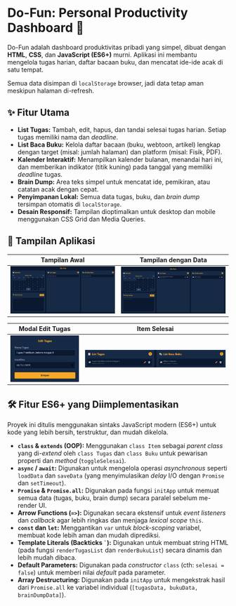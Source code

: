 # Do-Fun: Personal Productivity Dashboard 🚀

Do-Fun adalah dashboard produktivitas pribadi yang simpel, dibuat dengan **HTML**, **CSS**, dan **JavaScript (ES6+)** murni. Aplikasi ini membantu mengelola tugas harian, daftar bacaan buku, dan mencatat ide-ide acak di satu tempat.

Semua data disimpan di `localStorage` browser, jadi data tetap aman meskipun halaman di-refresh.

## ✨ Fitur Utama

* **List Tugas:** Tambah, edit, hapus, dan tandai selesai tugas harian. Setiap tugas memiliki nama dan *deadline*.
* **List Baca Buku:** Kelola daftar bacaan (buku, webtoon, artikel) lengkap dengan target (misal: jumlah halaman) dan platform (misal: Fisik, PDF).
* **Kalender Interaktif:** Menampilkan kalender bulanan, menandai hari ini, dan memberikan indikator (titik kuning) pada tanggal yang memiliki *deadline* tugas.
* **Brain Dump:** Area teks simpel untuk mencatat ide, pemikiran, atau catatan acak dengan cepat.
* **Penyimpanan Lokal:** Semua data tugas, buku, dan *brain dump* tersimpan otomatis di `localStorage`.
* **Desain Responsif:** Tampilan dioptimalkan untuk desktop dan mobile menggunakan CSS Grid dan Media Queries.

## 📸 Tampilan Aplikasi

| Tampilan Awal | Tampilan dengan Data |
| :---: | :---: |
| ![Tampilan Awal Proyek Do-Fun](Screenshot/Tampilan-awal.png) | ![Tampilan Proyek Do-Fun dengan list tugas dan buku](Screenshot/Tampilan-Tugas.png) |

| Modal Edit Tugas | Item Selesai |
| :---: | :---: |
| ![Modal untuk mengedit tugas](Screenshot/Edit-Tugas.png) | ![Tampilan item tugas dan buku yang sudah selesai](Screenshot/Tampilan-Tugas-Selesai.png) |

## 🛠️ Fitur ES6+ yang Diimplementasikan

Proyek ini ditulis menggunakan sintaks JavaScript modern (ES6+) untuk kode yang lebih bersih, terstruktur, dan mudah dikelola.

* **`class` & `extends` (OOP):** Menggunakan `class Item` sebagai *parent class* yang di-*extend* oleh `class Tugas` dan `class Buku` untuk pewarisan properti dan *method* (`toggleSelesai`).
* **`async` / `await`:** Digunakan untuk mengelola operasi *asynchronous* seperti `loadData` dan `saveData` (yang menyimulasikan *delay* I/O dengan `Promise` dan `setTimeout`).
* **`Promise` & `Promise.all`:** Digunakan pada fungsi `initApp` untuk memuat semua data (tugas, buku, brain dump) secara paralel sebelum me-render UI.
* **Arrow Functions (`=>`):** Digunakan secara ekstensif untuk *event listeners* dan *callback* agar lebih ringkas dan menjaga *lexical scope* `this`.
* **`const` dan `let`:** Menggantikan `var` untuk *block-scoping* variabel, membuat kode lebih aman dan mudah diprediksi.
* **Template Literals (Backticks `` ` ``):** Digunakan untuk membuat string HTML (pada fungsi `renderTugasList` dan `renderBukuList`) secara dinamis dan lebih mudah dibaca.
* **Default Parameters:** Digunakan pada *constructor* `class` (cth: `selesai = false`) untuk memberi nilai *default* pada parameter.
* **Array Destructuring:** Digunakan pada `initApp` untuk mengekstrak hasil dari `Promise.all` ke variabel individual (`[tugasData, bukuData, brainDumpData]`).
